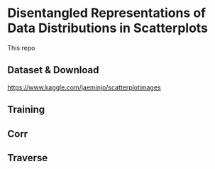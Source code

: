 Disentangled Representations of Data Distributions in Scatterplots
===

This repo 


## Dataset & Download

https://www.kaggle.com/jaeminjo/scatterplotimages

## Training


## Corr

## Traverse